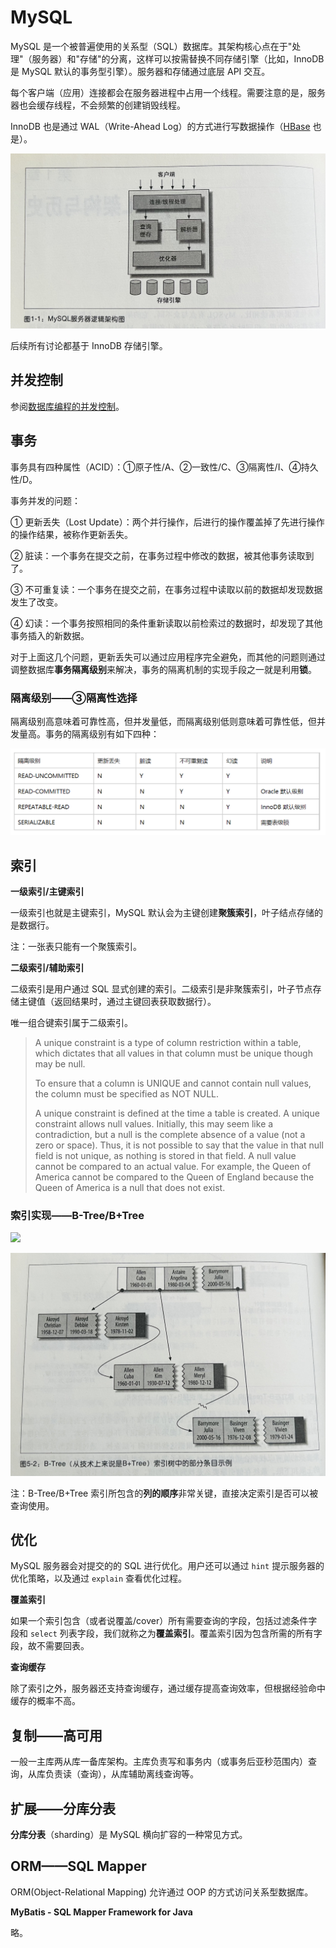 # MySQL

MySQL 是一个被普遍使用的关系型（SQL）数据库。其架构核心点在于"处理"（服务器）和"存储"的分离，这样可以按需替换不同存储引擎（比如，InnoDB 是 MySQL 默认的事务型引擎）。服务器和存储通过底层 API 交互。

每个客户端（应用）连接都会在服务器进程中占用一个线程。需要注意的是，服务器也会缓存线程，不会频繁的创建销毁线程。

InnoDB 也是通过 WAL（Write-Ahead Log）的方式进行写数据操作（[HBase](../BigData/TechItself-batch.md#hbase) 也是）。

![](rdbms-mysql-arch.jpg)

后续所有讨论都基于 InnoDB 存储引擎。

## 并发控制

参阅[数据库编程的并发控制](../JavaSE/Java/Concurrency.md#数据库编程的并发控制)。

## 事务

事务具有四种属性（ACID）：①原子性/A、②一致性/C、③隔离性/I、④持久性/D。

事务并发的问题：

① 更新丢失（Lost Update）：两个并行操作，后进行的操作覆盖掉了先进行操作的操作结果，被称作更新丢失。

② 脏读：一个事务在提交之前，在事务过程中修改的数据，被其他事务读取到了。

③ 不可重复读：一个事务在提交之前，在事务过程中读取以前的数据却发现数据发生了改变。

④ 幻读：一个事务按照相同的条件重新读取以前检索过的数据时，却发现了其他事务插入的新数据。

对于上面这几个问题，更新丢失可以通过应用程序完全避免，而其他的问题则通过调整数据库**事务隔离级别**来解决，事务的隔离机制的实现手段之一就是利用**锁**。

### 隔离级别——③隔离性选择

隔离级别高意味着可靠性高，但并发量低，而隔离级别低则意味着可靠性低，但并发量高。事务的隔离级别有如下四种：

![](rdbms-mysql-tx-level.jpg)

## 索引

**一级索引/主键索引**

一级索引也就是主键索引，MySQL 默认会为主键创建**聚簇索引**，叶子结点存储的是数据行。

注：一张表只能有一个聚簇索引。

**二级索引/辅助索引**

二级索引是用户通过 SQL 显式创建的索引。二级索引是非聚簇索引，叶子节点存储主键值（返回结果时，通过主键回表获取数据行）。

唯一组合键索引属于二级索引。

> A unique constraint is a type of column restriction within a table, which dictates that all values in that column must be unique though may be null.
>
> To ensure that a column is UNIQUE and cannot contain null values, the column must be specified as NOT NULL.
>
> A unique constraint is defined at the time a table is created. A unique constraint allows null values. Initially, this may seem like a contradiction, but a null is the complete absence of a value (not a zero or space). Thus, it is not possible to say that the value in that null field is not unique, as nothing is stored in that field. A null value cannot be compared to an actual value. For example, the Queen of America cannot be compared to the Queen of England because the Queen of America is a null that does not exist.

### 索引实现——B-Tree/B+Tree

![](rdbms-mmysql-btree.jpg)

![](rdbms-mysql-btree-sample.jpg)

注：B-Tree/B+Tree 索引所包含的**列的顺序**非常关键，直接决定索引是否可以被查询使用。

## 优化

MySQL 服务器会对提交的的 SQL 进行优化。用户还可以通过 `hint` 提示服务器的优化策略，以及通过 `explain` 查看优化过程。

**覆盖索引**

如果一个索引包含（或者说覆盖/cover）所有需要查询的字段，包括过滤条件字段和 `select` 列表字段，我们就称之为**覆盖索引**。覆盖索引因为包含所需的所有字段，故不需要回表。

**查询缓存**

除了索引之外，服务器还支持查询缓存，通过缓存提高查询效率，但根据经验命中缓存的概率不高。

## 复制——高可用

一般一主库两从库一备库架构。主库负责写和事务内（或事务后亚秒范围内）查询，从库负责读（查询），从库辅助离线查询等。

## 扩展——分库分表

**分库分表**（sharding）是 MySQL 横向扩容的一种常见方式。

## ORM——SQL Mapper

ORM(Object-Relational Mapping) 允许通过 OOP 的方式访问关系型数据库。

**MyBatis - SQL Mapper Framework for Java**

略。
